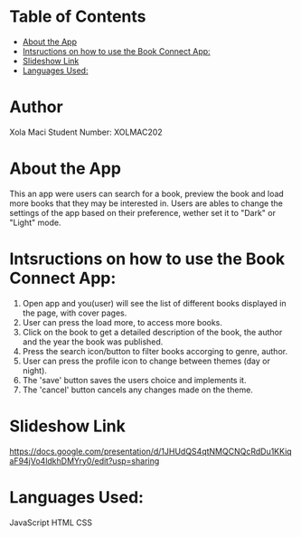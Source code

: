 <!-- omit in toc -->
# Table of Contents
- [About the App](#about-the-app)
- [Intsructions on how to use the Book Connect App:](#intsructions-on-how-to-use-the-book-connect-app)
- [Slideshow Link](#slideshow-link)
- [Languages Used:](#languages-used)

<!-- omit in toc -->
# Author
Xola Maci 
Student Number: XOLMAC202

# About the App
This an app were users can search for a book, preview the book and load more books that they
may be interested in. Users are ables to change the settings of the app based on their preference, wether set it to "Dark" or "Light" mode.

# Intsructions on how to use the Book Connect App:

1. Open app and you(user) will see the list of different books displayed in the page, with cover pages.
2. User can press the load more, to access more books.
3. Click on the book to get a detailed description of the book, the author and the year the book was published.
4. Press the search icon/button to filter books accorging to genre, author.
5. User can press the profile icon to change between themes (day or night).
6. The 'save' button saves the users choice and implements it.
7. The 'cancel' button cancels any changes made on the theme.

# Slideshow Link
https://docs.google.com/presentation/d/1JHUdQS4qtNMQCNQcRdDu1KKiqaF94jVo4ldkhDMYry0/edit?usp=sharing

# Languages Used: 

JavaScript
HTML
CSS

